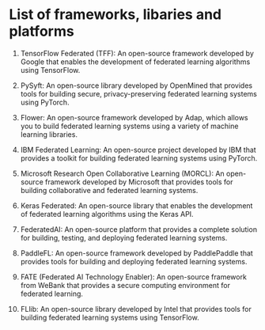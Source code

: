 # List of frameworks, libaries and platforms

1. TensorFlow Federated (TFF): An open-source framework developed by Google that enables the development of federated learning algorithms using TensorFlow.

2. PySyft: An open-source library developed by OpenMined that provides tools for building secure, privacy-preserving federated learning systems using PyTorch.

3. Flower: An open-source framework developed by Adap, which allows you to build federated learning systems using a variety of machine learning libraries.

4. IBM Federated Learning: An open-source project developed by IBM that provides a toolkit for building federated learning systems using PyTorch.

5. Microsoft Research Open Collaborative Learning (MORCL): An open-source framework developed by Microsoft that provides tools for building collaborative and federated learning systems.

6. Keras Federated: An open-source library that enables the development of federated learning algorithms using the Keras API.

7. FederatedAI: An open-source platform that provides a complete solution for building, testing, and deploying federated learning systems.

8. PaddleFL: An open-source framework developed by PaddlePaddle that provides tools for building and deploying federated learning systems.

9. FATE (Federated AI Technology Enabler): An open-source framework from WeBank that provides a secure computing environment for federated learning.

10. FLlib: An open-source library developed by Intel that provides tools for building federated learning systems using TensorFlow.
